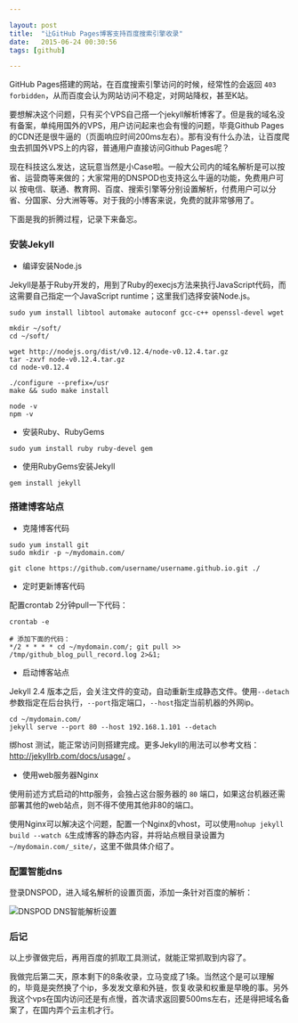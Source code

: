 ```yaml
---

layout: post
title:  "让GitHub Pages博客支持百度搜索引擎收录"
date:   2015-06-24 00:30:56
tags: [github]

---
```



GitHub Pages搭建的网站，在百度搜索引擎访问的时候，经常性的会返回 `403 forbidden`，从而百度会认为网站访问不稳定，对网站降权，甚至K站。

要想解决这个问题，只有买个VPS自己撘一个jekyll解析博客了。但是我的域名没有备案，单纯用国外的VPS，用户访问起来也会有慢的问题，毕竟Github Pages的CDN还是很牛逼的（页面响应时间200ms左右）。那有没有什么办法，让百度爬虫去抓国外VPS上的内容，普通用户直接访问Github Pages呢？

现在科技这么发达，这玩意当然是小Case啦。一般大公司内的域名解析是可以按省、运营商等来做的；大家常用的DNSPOD也支持这么牛逼的功能，免费用户可以 按电信、联通、教育网、百度、搜索引擎等分别设置解析，付费用户可以分省、分国家、分大洲等等。对于我的小博客来说，免费的就非常够用了。

下面是我的折腾过程，记录下来备忘。


### 安装Jekyll


* 编译安装Node.js

Jekyll是基于Ruby开发的，用到了Ruby的execjs方法来执行JavaScript代码，而这需要自己指定一个JavaScript runtime；这里我们选择安装Node.js。

```
sudo yum install libtool automake autoconf gcc-c++ openssl-devel wget

mkdir ~/soft/
cd ~/soft/

wget http://nodejs.org/dist/v0.12.4/node-v0.12.4.tar.gz
tar -zxvf node-v0.12.4.tar.gz
cd node-v0.12.4

./configure --prefix=/usr 
make && sudo make install

node -v
npm -v
```

* 安装Ruby、RubyGems

```
sudo yum install ruby ruby-devel gem
```

* 使用RubyGems安装Jekyll

```
gem install jekyll
```

### 搭建博客站点

* 克隆博客代码

```
sudo yum install git
sudo mkdir -p ~/mydomain.com/

git clone https://github.com/username/username.github.io.git ./
```

* 定时更新博客代码

配置crontab 2分钟pull一下代码：

```
crontab -e 

# 添加下面的代码：
*/2 * * * * cd ~/mydomain.com/; git pull >> /tmp/github_blog_pull_record.log 2>&1;
```

* 启动博客站点

Jekyll 2.4 版本之后，会关注文件的变动，自动重新生成静态文件。使用`--detach`参数指定在后台执行，`--port`指定端口，`--host`指定当前机器的外网ip。

```
cd ~/mydomain.com/
jekyll serve --port 80 --host 192.168.1.101 --detach
```

绑host 测试，能正常访问则搭建完成。更多Jekyll的用法可以参考文档： http://jekyllrb.com/docs/usage/ 。


* 使用web服务器Nginx

使用前述方式启动的http服务，会独占这台服务器的 `80` 端口，如果这台机器还需部署其他的web站点，则不得不使用其他非80的端口。

使用Nginx可以解决这个问题，配置一个Nginx的vhost，可以使用`nohup jekyll build --watch &`生成博客的静态内容，并将站点根目录设置为 `~/mydomain.com/_site/`，这里不做具体介绍了。


### 配置智能dns

登录DNSPOD，进入域名解析的设置页面，添加一条针对百度的解析：

![DNSPOD DNS智能解析设置](http://static.tabalt.net/images/blog/dnspod-dns.jpg)


### 后记

以上步骤做完后，再用百度的抓取工具测试，就能正常抓取到内容了。

我做完后第二天，原本剩下的8条收录，立马变成了1条。当然这个是可以理解的，毕竟是突然换了个ip，多发发文章和外链，恢复收录和权重是早晚的事。另外我这个vps在国内访问还是有点慢，首次请求返回要500ms左右，还是得把域名备案了，在国内弄个云主机才行。


